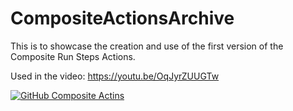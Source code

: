 # CompositeActionsArchive

This is to showcase the creation and use of the first version of the Composite Run Steps Actions.

Used in the video: https://youtu.be/OqJyrZUUGTw

[![GitHub Composite Actins](https://img.youtube.com/vi/OqJyrZUUGTw/0.jpg)](https://www.youtube.com/watch?v=OqJyrZUUGTw)
